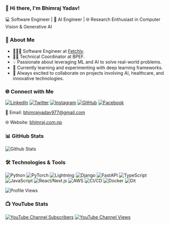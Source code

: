 ### 👋 Hi there, I'm Bhimraj Yadav!

💻 Software Engineer | 🧠 AI Engineer | 🌐 Research Enthusiast in Computer Vision & Generative AI 

### 🚀 About Me

- 👨🏻‍💻 Software Engineer at [Fetchly](https://www.fetch.ly).
- 👨‍💼 Technical Coordinator at BPEF.
- 💡 Passionate about leveraging ML and AI to solve real-world problems.
- 🔭 Currently learning and experimenting with deep learning frameworks.
- 🌱 Always excited to collaborate on projects involving AI, healthcare, and innovative technologies.

### 🌐 Connect with Me

[![LinkedIn](https://img.shields.io/badge/-bhimrazy-blue?style=flat-square&logo=Linkedin&logoColor=white&link=https://www.linkedin.com/in/bhimrazy/)](https://www.linkedin.com/in/bhimrazy/)
[![Twitter](https://img.shields.io/badge/-bhimrazyadav-blue?style=flat-square&logo=Twitter&logoColor=white&link=https://twitter.com/bhimrazyadav)](https://twitter.com/bhimrazyadav)
[![Instagram](https://img.shields.io/badge/-bhimrazyadav-purple?style=flat-square&logo=instagram&logoColor=white&link=https://www.instagram.com/bhimrazyadav/)](https://www.instagram.com/bhimrazyadav/)
[![GitHub](https://img.shields.io/badge/-bhimrazy-black?style=flat-square&logo=GitHub&logoColor=white&link=https://github.com/bhimrazy)](https://github.com/bhimrazy)
[![Facebook](https://img.shields.io/badge/-bhimrazy-blue?style=flat-square&logo=Facebook&logoColor=white&link=https://www.facebook.com/bhimrazy)](https://www.facebook.com/bhimrazy)

📧 Email: bhimrajyadav977@gmail.com

🌐 Website: [bhimraj.com.np](https://bhimraj.com.np/)


### 📊 GitHub Stats

![Github Stats](https://github-readme-stats.vercel.app/api?username=bhimrazy&count_private=true&show_icons=true&include_all_commits=true)

### 🛠️ Technologies & Tools

![Python](https://img.shields.io/badge/-Python-3776AB?style=flat-square&logo=Python&logoColor=white)
![PyTorch](https://img.shields.io/badge/-PyTorch-EE4C2C?style=flat-square&logo=PyTorch&logoColor=white)
![Lightning](https://img.shields.io/badge/-Lightning-792EE5?style=flat-square&logo=PyTorch&logoColor=white)
![Django](https://img.shields.io/badge/-Django-092E20?style=flat-square&logo=Django&logoColor=white)
![FastAPI](https://img.shields.io/badge/-FastAPI-009688?style=flat-square&logo=FastAPI&logoColor=white)
![TypeScript](https://img.shields.io/badge/-TypeScript-3178C6?style=flat-square&logo=TypeScript&logoColor=white)
![JavaScript](https://img.shields.io/badge/-JavaScript-F7DF1E?style=flat-square&logo=javascript&logoColor=black)
![React/Next.js](https://img.shields.io/badge/-React/Next.js-00599C?style=flat-square&logo=React)
![AWS](https://img.shields.io/badge/-AWS-232F3E?style=flat-square&logo=Amazon-AWS&logoColor=white)
![CI/CD](https://img.shields.io/badge/-CI/CD-4B32C3?style=flat-square&logo=CircleCI)
![Docker](https://img.shields.io/badge/-Docker-2496ED?style=flat-square&logo=Docker&logoColor=white)
![Git](https://img.shields.io/badge/-Git-F05032?style=flat-square&logo=Git&logoColor=white)

![Profile Views](https://komarev.com/ghpvc/?username=bhimrazy&color=blueviolet)

### 📺 YouTube Stats

[![YouTube Channel Subscribers](https://img.shields.io/youtube/channel/subscribers/UCxjNYtMyIbM-xRYxn4Vyywg?label=Subscribe&style=social)](https://www.youtube.com/@bhimrajyadav)
[![YouTube Channel Views](https://img.shields.io/youtube/channel/views/UCxjNYtMyIbM-xRYxn4Vyywg?label=Views&style=social)](https://www.youtube.com/@bhimrajyadav)
